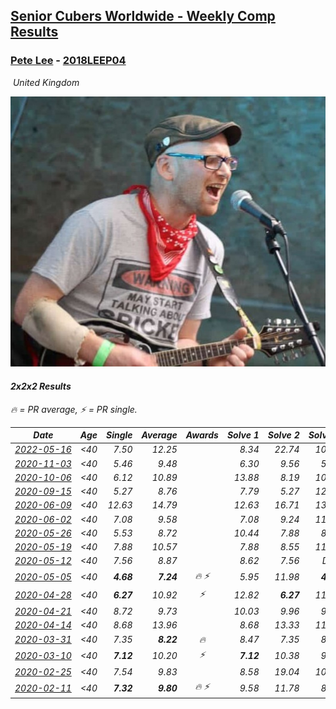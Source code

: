 <style>table {white-space: nowrap;}</style>
<link rel="stylesheet" type="text/css" href="/scw-comp/css/flags.css" />

## [Senior Cubers Worldwide - Weekly Comp Results](/scw-comp/results/)
### [Pete Lee](README.md) - [2018LEEP04](https://www.worldcubeassociation.org/persons/2018LEEP04?event=222)

<i class="flag flag-GB" />&nbsp;United Kingdom

![Pete Lee](1574700550.jpg)

#### 2x2x2 Results

<span style="white-space: nowrap;">🔥 = PR average</span>, <span style="white-space: nowrap;">⚡ = PR single</span>.

| Date | Age | Single | Average | Awards | Solve 1 | Solve 2 | Solve 3 | Solve 4 | Solve 5 | Video |
| :--: | :--: | --: | --: | :--: | --: | --: | --: | --: | --: | :-- |
| [2022-05-16](../../results/2022-05-16/222.md) | <40 | 7.50 | 12.25 |  | 8.34 | 22.74 | 10.02 | 18.40 | 7.50 | [Desktop](https://www.facebook.com/events/359265572736727/permalink/366846271978657) / [Mobile](https://m.facebook.com/events/359265572736727?view=permalink&id=366846271978657) |
| [2020-11-03](../../results/2020-11-03/222.md) | <40 | 5.46 | 9.48 |  | 6.30 | 9.56 | 5.46 | 24.14 | 12.59 | [Desktop](https://www.facebook.com/events/1239637256416110/permalink/1245926822453820) / [Mobile](https://m.facebook.com/events/1239637256416110?view=permalink&id=1245926822453820) |
| [2020-10-06](../../results/2020-10-06/222.md) | <40 | 6.12 | 10.89 |  | 13.88 | 8.19 | 10.61 | 6.12 | 19.14 | [Desktop](https://www.facebook.com/events/2645965315652815/permalink/2650853015164045) / [Mobile](https://m.facebook.com/events/2645965315652815?view=permalink&id=2650853015164045) |
| [2020-09-15](../../results/2020-09-15/222.md) | <40 | 5.27 | 8.76 |  | 7.79 | 5.27 | 12.49 | 8.80 | 9.70 | [Desktop](https://www.facebook.com/events/3404368289613252/permalink/3419396681443746) / [Mobile](https://m.facebook.com/events/3404368289613252?view=permalink&id=3419396681443746) |
| [2020-06-09](../../results/2020-06-09/222.md) | <40 | 12.63 | 14.79 |  | 12.63 | 16.71 | 13.90 | 13.77 | 18.13 | [Desktop](https://www.facebook.com/events/903549840109576/permalink/906719076459319) / [Mobile](https://m.facebook.com/events/903549840109576?view=permalink&id=906719076459319) |
| [2020-06-02](../../results/2020-06-02/222.md) | <40 | 7.08 | 9.58 |  | 7.08 | 9.24 | 11.27 | 9.50 | 10.01 | [Desktop](https://www.facebook.com/events/3373950429496747/permalink/3379309468960843) / [Mobile](https://m.facebook.com/events/3373950429496747?view=permalink&id=3379309468960843) |
| [2020-05-26](../../results/2020-05-26/222.md) | <40 | 5.53 | 8.72 |  | 10.44 | 7.88 | 8.43 | 9.85 | 5.53 | [Desktop](https://www.facebook.com/events/688407551989463/permalink/691223218374563) / [Mobile](https://m.facebook.com/events/688407551989463?view=permalink&id=691223218374563) |
| [2020-05-19](../../results/2020-05-19/222.md) | <40 | 7.88 | 10.57 |  | 7.88 | 8.55 | 11.24 | 11.92 | 13.94 | [Desktop](https://www.facebook.com/events/1880761498725633/permalink/1886830094785440) / [Mobile](https://m.facebook.com/events/1880761498725633?view=permalink&id=1886830094785440) |
| [2020-05-12](../../results/2020-05-12/222.md) | <40 | 7.56 | 8.87 |  | 8.62 | 7.56 | DNF | 9.24 | 8.76 | [Desktop](https://www.facebook.com/events/546188069600739/permalink/550262485859964) / [Mobile](https://m.facebook.com/events/546188069600739?view=permalink&id=550262485859964) |
| [2020-05-05](../../results/2020-05-05/222.md) | <40 | **4.68** | **7.24** | 🔥 ⚡ | 5.95 | 11.98 | **4.68** | 6.76 | 9.00 | [Desktop](https://www.facebook.com/events/3313106775587396/permalink/3316052955292778) / [Mobile](https://m.facebook.com/events/3313106775587396?view=permalink&id=3316052955292778) |
| [2020-04-28](../../results/2020-04-28/222.md) | <40 | **6.27** | 10.92 | ⚡ | 12.82 | **6.27** | 11.44 | 8.51 | DNF | [Desktop](https://www.facebook.com/events/535188653858103/permalink/537622746948027) / [Mobile](https://m.facebook.com/events/535188653858103?view=permalink&id=537622746948027) |
| [2020-04-21](../../results/2020-04-21/222.md) | <40 | 8.72 | 9.73 |  | 10.03 | 9.96 | 9.20 | 12.60 | 8.72 | [Desktop](https://www.facebook.com/events/880278499062375/permalink/883320602091498) / [Mobile](https://m.facebook.com/events/880278499062375?view=permalink&id=883320602091498) |
| [2020-04-14](../../results/2020-04-14/222.md) | <40 | 8.68 | 13.96 |  | 8.68 | 13.33 | 11.11 | 18.66 | 17.45 | [Desktop](https://www.facebook.com/events/982619255468618/permalink/985948781802332) / [Mobile](https://m.facebook.com/events/982619255468618?view=permalink&id=985948781802332) |
| [2020-03-31](../../results/2020-03-31/222.md) | <40 | 7.35 | **8.22** | 🔥 | 8.47 | 7.35 | 8.27 | 7.91 | 25.04 | [Desktop](https://www.facebook.com/events/637372103486119/permalink/639529199937076) / [Mobile](https://m.facebook.com/events/637372103486119?view=permalink&id=639529199937076) |
| [2020-03-10](../../results/2020-03-10/222.md) | <40 | **7.12** | 10.20 | ⚡ | **7.12** | 10.38 | 9.88 | 10.34 | 13.64 | [Desktop](https://www.facebook.com/events/654143022005686/permalink/657880148298640) / [Mobile](https://m.facebook.com/events/654143022005686?view=permalink&id=657880148298640) |
| [2020-02-25](../../results/2020-02-25/222.md) | <40 | 7.54 | 9.83 |  | 8.58 | 19.04 | 10.07 | 7.54 | 10.85 | [Desktop](https://www.facebook.com/events/2972213492840148/permalink/2982626551798842) / [Mobile](https://m.facebook.com/events/2972213492840148?view=permalink&id=2982626551798842) |
| [2020-02-11](../../results/2020-02-11/222.md) | <40 | **7.32** | **9.80** | 🔥 ⚡ | 9.58 | 11.78 | 8.05 | **7.32** | 12.03 | [Desktop](https://www.facebook.com/events/176704156956327/permalink/179850233308386) / [Mobile](https://m.facebook.com/events/176704156956327?view=permalink&id=179850233308386) |


<!-- Global site tag (gtag.js) - Google Analytics -->
<script async src="https://www.googletagmanager.com/gtag/js?id=UA-86348435-3"></script>
<script>window.dataLayer = window.dataLayer || []; function gtag() {dataLayer.push(arguments);} gtag('js', new Date()); gtag('config', 'UA-86348435-3');</script>
